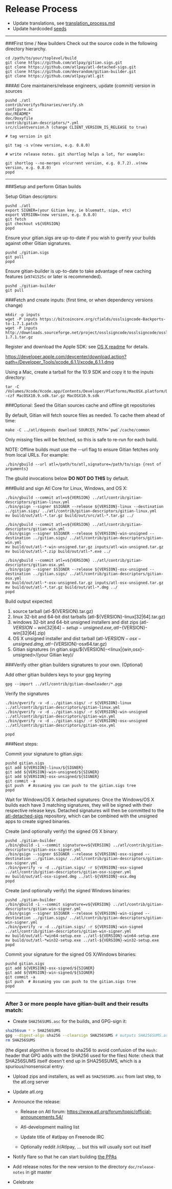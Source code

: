 Release Process
====================

* Update translations, see [translation_process.md](https://github.com/atlpay/atl/blob/master/doc/translation_process.md#syncing-with-transifex)
* Update hardcoded [seeds](/contrib/seeds)

* * *

###First time / New builders
Check out the source code in the following directory hierarchy.

	cd /path/to/your/toplevel/build
	git clone https://github.com/atlpay/gitian.sigs.git
	git clone https://github.com/atlpay/atl-detached-sigs.git
	git clone https://github.com/devrandom/gitian-builder.git
	git clone https://github.com/atlpay/atl.git

###Atl Core maintainers/release engineers, update (commit) version in sources

	pushd ./atl
	contrib/verifysfbinaries/verify.sh
	configure.ac
	doc/README*
	doc/Doxyfile
	contrib/gitian-descriptors/*.yml
	src/clientversion.h (change CLIENT_VERSION_IS_RELEASE to true)

	# tag version in git

	git tag -s v(new version, e.g. 0.8.0)

	# write release notes. git shortlog helps a lot, for example:

	git shortlog --no-merges v(current version, e.g. 0.7.2)..v(new version, e.g. 0.8.0)
	popd

* * *

###Setup and perform Gitian builds

 Setup Gitian descriptors:

	pushd ./atl
	export SIGNER=(your Gitian key, ie bluematt, sipa, etc)
	export VERSION=(new version, e.g. 0.8.0)
	git fetch
	git checkout v${VERSION}
	popd

  Ensure your gitian.sigs are up-to-date if you wish to gverify your builds against other Gitian signatures.

	pushd ./gitian.sigs
	git pull
	popd

  Ensure gitian-builder is up-to-date to take advantage of new caching features (`e9741525c` or later is recommended).

	pushd ./gitian-builder
	git pull

###Fetch and create inputs: (first time, or when dependency versions change)

	mkdir -p inputs
	wget -P inputs https://bitcoincore.org/cfields/osslsigncode-Backports-to-1.7.1.patch
	wget -P inputs http://downloads.sourceforge.net/project/osslsigncode/osslsigncode/osslsigncode-1.7.1.tar.gz

 Register and download the Apple SDK: see [OS X readme](README_osx.txt) for details.

 https://developer.apple.com/devcenter/download.action?path=/Developer_Tools/xcode_6.1.1/xcode_6.1.1.dmg

 Using a Mac, create a tarball for the 10.9 SDK and copy it to the inputs directory:

	tar -C /Volumes/Xcode/Xcode.app/Contents/Developer/Platforms/MacOSX.platform/Developer/SDKs/ -czf MacOSX10.9.sdk.tar.gz MacOSX10.9.sdk

###Optional: Seed the Gitian sources cache and offline git repositories

By default, Gitian will fetch source files as needed. To cache them ahead of time:

	make -C ../atl/depends download SOURCES_PATH=`pwd`/cache/common

Only missing files will be fetched, so this is safe to re-run for each build.

NOTE: Offline builds must use the --url flag to ensure Gitian fetches only from local URLs. For example:
```
./bin/gbuild --url atl=/path/to/atl,signature=/path/to/sigs {rest of arguments}
```
The gbuild invocations below <b>DO NOT DO THIS</b> by default.

###Build and sign Atl Core for Linux, Windows, and OS X:

	./bin/gbuild --commit atl=v${VERSION} ../atl/contrib/gitian-descriptors/gitian-linux.yml
	./bin/gsign --signer $SIGNER --release ${VERSION}-linux --destination ../gitian.sigs/ ../atl/contrib/gitian-descriptors/gitian-linux.yml
	mv build/out/atl-*.tar.gz build/out/src/atl-*.tar.gz ../

	./bin/gbuild --commit atl=v${VERSION} ../atl/contrib/gitian-descriptors/gitian-win.yml
	./bin/gsign --signer $SIGNER --release ${VERSION}-win-unsigned --destination ../gitian.sigs/ ../atl/contrib/gitian-descriptors/gitian-win.yml
	mv build/out/atl-*-win-unsigned.tar.gz inputs/atl-win-unsigned.tar.gz
	mv build/out/atl-*.zip build/out/atl-*.exe ../

	./bin/gbuild --commit atl=v${VERSION} ../atl/contrib/gitian-descriptors/gitian-osx.yml
	./bin/gsign --signer $SIGNER --release ${VERSION}-osx-unsigned --destination ../gitian.sigs/ ../atl/contrib/gitian-descriptors/gitian-osx.yml
	mv build/out/atl-*-osx-unsigned.tar.gz inputs/atl-osx-unsigned.tar.gz
	mv build/out/atl-*.tar.gz build/out/atl-*.dmg ../
	popd

  Build output expected:

  1. source tarball (atl-${VERSION}.tar.gz)
  2. linux 32-bit and 64-bit dist tarballs (atl-${VERSION}-linux[32|64].tar.gz)
  3. windows 32-bit and 64-bit unsigned installers and dist zips (atl-${VERSION}-win[32|64]-setup-unsigned.exe, atl-${VERSION}-win[32|64].zip)
  4. OS X unsigned installer and dist tarball (atl-${VERSION}-osx-unsigned.dmg, atl-${VERSION}-osx64.tar.gz)
  5. Gitian signatures (in gitian.sigs/${VERSION}-<linux|{win,osx}-unsigned>/(your Gitian key)/

###Verify other gitian builders signatures to your own. (Optional)

  Add other gitian builders keys to your gpg keyring

	gpg --import ../atl/contrib/gitian-downloader/*.pgp

  Verify the signatures

	./bin/gverify -v -d ../gitian.sigs/ -r ${VERSION}-linux ../atl/contrib/gitian-descriptors/gitian-linux.yml
	./bin/gverify -v -d ../gitian.sigs/ -r ${VERSION}-win-unsigned ../atl/contrib/gitian-descriptors/gitian-win.yml
	./bin/gverify -v -d ../gitian.sigs/ -r ${VERSION}-osx-unsigned ../atl/contrib/gitian-descriptors/gitian-osx.yml

	popd

###Next steps:

Commit your signature to gitian.sigs:

	pushd gitian.sigs
	git add ${VERSION}-linux/${SIGNER}
	git add ${VERSION}-win-unsigned/${SIGNER}
	git add ${VERSION}-osx-unsigned/${SIGNER}
	git commit -a
	git push  # Assuming you can push to the gitian.sigs tree
	popd

  Wait for Windows/OS X detached signatures:
	Once the Windows/OS X builds each have 3 matching signatures, they will be signed with their respective release keys.
	Detached signatures will then be committed to the [atl-detached-sigs](https://github.com/atlpay/atl-detached-sigs) repository, which can be combined with the unsigned apps to create signed binaries.

  Create (and optionally verify) the signed OS X binary:

	pushd ./gitian-builder
	./bin/gbuild -i --commit signature=v${VERSION} ../atl/contrib/gitian-descriptors/gitian-osx-signer.yml
	./bin/gsign --signer $SIGNER --release ${VERSION}-osx-signed --destination ../gitian.sigs/ ../atl/contrib/gitian-descriptors/gitian-osx-signer.yml
	./bin/gverify -v -d ../gitian.sigs/ -r ${VERSION}-osx-signed ../atl/contrib/gitian-descriptors/gitian-osx-signer.yml
	mv build/out/atl-osx-signed.dmg ../atl-${VERSION}-osx.dmg
	popd

  Create (and optionally verify) the signed Windows binaries:

	pushd ./gitian-builder
	./bin/gbuild -i --commit signature=v${VERSION} ../atl/contrib/gitian-descriptors/gitian-win-signer.yml
	./bin/gsign --signer $SIGNER --release ${VERSION}-win-signed --destination ../gitian.sigs/ ../atl/contrib/gitian-descriptors/gitian-win-signer.yml
	./bin/gverify -v -d ../gitian.sigs/ -r ${VERSION}-win-signed ../atl/contrib/gitian-descriptors/gitian-win-signer.yml
	mv build/out/atl-*win64-setup.exe ../atl-${VERSION}-win64-setup.exe
	mv build/out/atl-*win32-setup.exe ../atl-${VERSION}-win32-setup.exe
	popd

Commit your signature for the signed OS X/Windows binaries:

	pushd gitian.sigs
	git add ${VERSION}-osx-signed/${SIGNER}
	git add ${VERSION}-win-signed/${SIGNER}
	git commit -a
	git push  # Assuming you can push to the gitian.sigs tree
	popd

-------------------------------------------------------------------------

### After 3 or more people have gitian-built and their results match:

- Create `SHA256SUMS.asc` for the builds, and GPG-sign it:
```bash
sha256sum * > SHA256SUMS
gpg --digest-algo sha256 --clearsign SHA256SUMS # outputs SHA256SUMS.asc
rm SHA256SUMS
```
(the digest algorithm is forced to sha256 to avoid confusion of the `Hash:` header that GPG adds with the SHA256 used for the files)
Note: check that SHA256SUMS itself doesn't end up in SHA256SUMS, which is a spurious/nonsensical entry.

- Upload zips and installers, as well as `SHA256SUMS.asc` from last step, to the atl.org server

- Update atl.org

- Announce the release:

  - Release on Atl forum: https://www.atl.org/forum/topic/official-announcements.54/

  - Atl-development mailing list

  - Update title of #atlpay on Freenode IRC

  - Optionally reddit /r/Atlpay, ... but this will usually sort out itself

- Notify flare so that he can start building [the PPAs](https://launchpad.net/~atl.org/+archive/ubuntu/atl)

- Add release notes for the new version to the directory `doc/release-notes` in git master

- Celebrate
